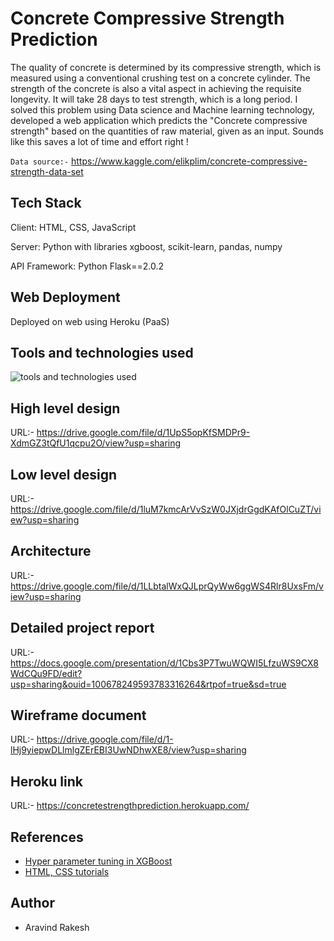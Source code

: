 
# Concrete Compressive Strength Prediction

The quality of concrete is determined by its compressive strength, which is measured using a conventional crushing test on a concrete cylinder. The strength of the concrete is also a vital aspect in achieving the requisite longevity. It will take 28 days to test strength, which is a long period.
I solved this problem using Data science and Machine learning technology, developed a web application which predicts the "Concrete compressive strength" based on the quantities of raw material, given as an input. Sounds like this saves a lot of time and effort right !

`Data source:-` https://www.kaggle.com/elikplim/concrete-compressive-strength-data-set


## Tech Stack

Client: HTML, CSS, JavaScript

Server: Python with libraries xgboost, scikit-learn, pandas, numpy

API Framework: Python Flask==2.0.2

## Web Deployment

Deployed on web using Heroku (PaaS) 


## Tools and technologies used

![tools and technologies used](https://user-images.githubusercontent.com/22242325/135045139-7e9e2bdd-ae1a-43f7-9c8b-5d12e4a4cd62.png)

## High level design
URL:- https://drive.google.com/file/d/1UpS5opKfSMDPr9-XdmGZ3tQfU1qcpu2O/view?usp=sharing

## Low level design
URL:- https://drive.google.com/file/d/1luM7kmcArVvSzW0JXjdrGgdKAfOlCuZT/view?usp=sharing

## Architecture
URL:- https://drive.google.com/file/d/1LLbtalWxQJLprQyWw6ggWS4Rlr8UxsFm/view?usp=sharing

## Detailed project report
URL:- https://docs.google.com/presentation/d/1Cbs3P7TwuWQWI5LfzuWS9CX8WdCQu9FD/edit?usp=sharing&ouid=100678249593783316264&rtpof=true&sd=true


## Wireframe document
URL:- https://drive.google.com/file/d/1-lHj9yiepwDLlmlgZErEBI3UwNDhwXE8/view?usp=sharing

## Heroku link
URL:- https://concretestrengthprediction.herokuapp.com/

  
## References
 
 - [Hyper parameter tuning in XGBoost ](https://xgboost.readthedocs.io/en/latest/tutorials/param_tuning.html)
 - [HTML, CSS tutorials ](https://www.w3schools.com/)
## Author

- Aravind Rakesh

  
